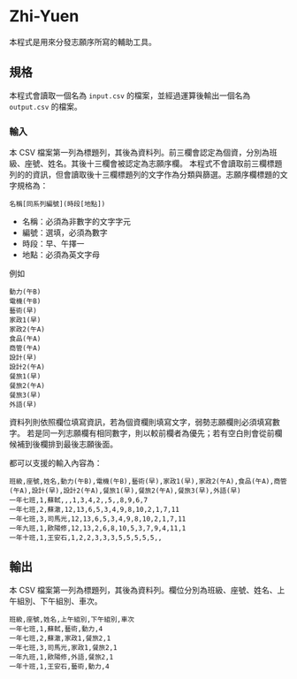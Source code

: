# Zhi-Yuen

本程式是用來分發志願序所寫的輔助工具。

## 規格
本程式會讀取一個名為 `input.csv` 的檔案，並經過運算後輸出一個名為`output.csv` 的檔案。

### 輸入

本 CSV 檔案第一列為標題列，其後為資料列。前三欄會認定為個資，分別為班級、座號、姓名。其後十三欄會被認定為志願序欄。
本程式不會讀取前三欄標題列的的資訊，但會讀取後十三欄標題列的文字作為分類與篩選。志願序欄標題的文字規格為：

```
名稱[同系列編號](時段[地點])
```

- 名稱：必須為非數字的文字字元
- 編號：選填，必須為數字
- 時段：早、午擇一
- 地點：必須為英文字母

例如
```
動力(午B)
電機(午B)
藝術(早)
家政1(早)
家政2(午A)
食品(午A)
商管(午A)
設計(早)
設計2(午A)
餐旅1(早)
餐旅2(午A)
餐旅3(早)
外語(早)
```

資料列則依照欄位填寫資訊，若為個資欄則填寫文字，弱勢志願欄則必須填寫數字。
若是同一列志願欄有相同數字，則以較前欄者為優先；若有空白則會從前欄候補到後欄排到最後志願後面。

都可以支援的輸入內容為：

```csv
班級,座號,姓名,動力(午B),電機(午B),藝術(早),家政1(早),家政2(午A),食品(午A),商管(午A),設計(早),設計2(午A),餐旅1(早),餐旅2(午A),餐旅3(早),外語(早)
一年七班,1,蘇軾,,,1,3,4,2,,5,,8,9,6,7
一年七班,2,蘇澈,12,13,6,5,3,4,9,8,10,2,1,7,11
一年七班,3,司馬光,12,13,6,5,3,4,9,8,10,2,1,7,11
一年九班,1,歐陽修,12,13,2,6,8,10,5,3,7,9,4,11,1
一年十班,1,王安石,1,2,2,3,3,3,5,5,5,5,5,,
```

## 輸出
本 CSV 檔案第一列為標題列，其後為資料列。欄位分別為班級、座號、姓名、上午組別、下午組別、車次。

```
班級,座號,姓名,上午組別,下午組別,車次
一年七班,1,蘇軾,藝術,動力,4
一年七班,2,蘇澈,家政1,餐旅2,1
一年七班,3,司馬光,家政1,餐旅2,1
一年九班,1,歐陽修,外語,餐旅2,1
一年十班,1,王安石,藝術,動力,4
```